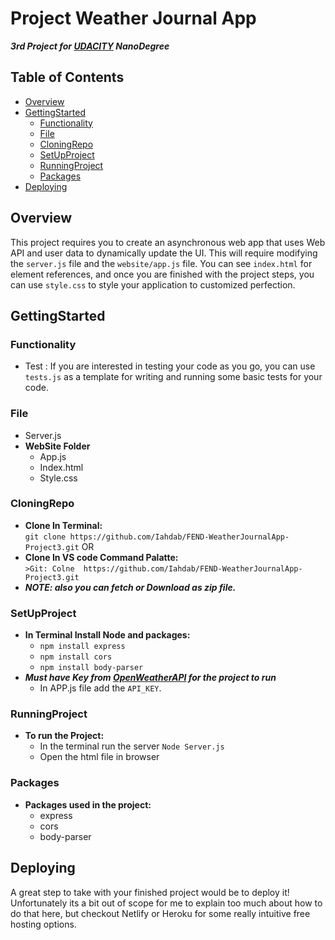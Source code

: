 # Project  Weather Journal App
***3rd Project for [UDACITY](UDACITY.com) NanoDegree*** 

## Table of Contents

- [Overview](#Overview)
- [GettingStarted](#GettingStarted)
   - [Functionality](#Functionality)
   - [File](#File)
   - [CloningRepo](#CloningRepo)
   - [SetUpProject](#SetUpProject)
   - [RunningProject](#RunningProject)
   - [Packages](#Packages)
- [Deploying](#Deploying)


## Overview

This project requires you to create an asynchronous web app that uses Web API and user data to dynamically update the UI.
This will require modifying the `server.js` file and the `website/app.js` file. You can see `index.html` for element references, and once you are finished with the project steps, you can use `style.css` to style your application to customized perfection.

## GettingStarted

  ### Functionality
  
   - Test : 
   If you are interested in testing your code as you go, you can use `tests.js` as a template for writing and running some basic tests for your code.
   
  ### File
  
   - Server.js 
   - **WebSite Folder**
     - App.js
     - Index.html
     - Style.css
  
  ### CloningRepo
  
   - **Clone In Terminal:**\
    ```git clone https://github.com/Iahdab/FEND-WeatherJournalApp-Project3.git```
     OR
  - **Clone In VS code Command Palatte:**\
    ```>Git: Colne  https://github.com/Iahdab/FEND-WeatherJournalApp-Project3.git```
  - ***NOTE: also you can fetch or Download as zip file.***
  
  ### SetUpProject
  
   - **In Terminal Install Node and packages:**
     - ``` npm install express ```
     - ``` npm install cors ```
     - ``` npm install body-parser ```
   - ***Must have Key from [OpenWeatherAPI](https://openweathermap.org/) for the project to run***
     - In APP.js file add the `API_KEY`.
    
  ### RunningProject
  
   - **To run the Project:**
     - In the terminal run the server ``Node Server.js``
     - Open the html file in browser
     
  ### Packages
  
   - **Packages used in the project:**
     - express
     - cors
     - body-parser

## Deploying

A great step to take with your finished project would be to deploy it! Unfortunately its a bit out of scope for me to explain too much about how to do that here, but checkout Netlify or Heroku for some really intuitive free hosting options.

 
